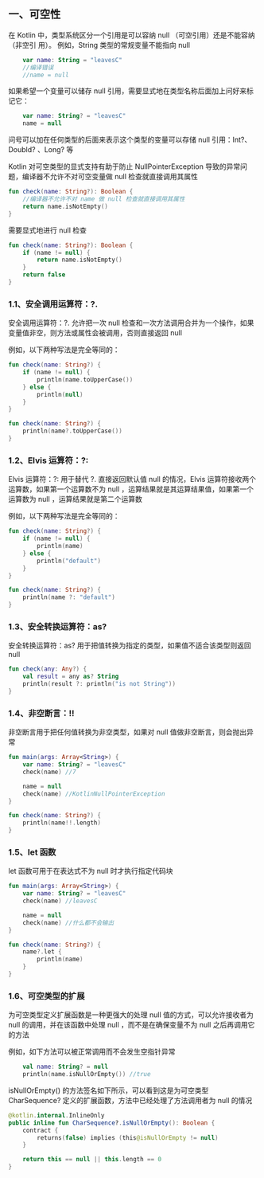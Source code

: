 ## 一、可空性

在 Kotlin 中，类型系统区分一个引用是可以容纳  null  （可空引用）还是不能容纳（非空引
用）。 例如，String 类型的常规变量不能指向 null 

```kotlin
    var name: String = "leavesC"
    //编译错误
    //name = null
```

如果希望一个变量可以储存 null 引用，需要显式地在类型名称后面加上问好来标记它：

```kotlin
    var name: String? = "leavesC"
    name = null
```

问号可以加在任何类型的后面来表示这个类型的变量可以存储 null 引用：Int?、Doubld? 、Long? 等

Kotlin 对可空类型的显式支持有助于防止 NullPointerException 导致的异常问题，编译器不允许不对可空变量做 null 检查就直接调用其属性

```kotlin
fun check(name: String?): Boolean {
    //编译器不允许不对 name 做 null 检查就直接调用其属性
    return name.isNotEmpty()
}
```

需要显式地进行 null 检查

```kotlin
fun check(name: String?): Boolean {
    if (name != null) {
        return name.isNotEmpty()
    }
    return false
}
```

### 1.1、安全调用运算符：?.

安全调用运算符：?. 允许把一次 null 检查和一次方法调用合并为一个操作，如果变量值非空，则方法或属性会被调用，否则直接返回 null

例如，以下两种写法是完全等同的：

```kotlin
fun check(name: String?) {
    if (name != null) {
        println(name.toUpperCase())
    } else {
        println(null)
    }
}
```

```kotlin
fun check(name: String?) {
    println(name?.toUpperCase())
}
```

### 1.2、Elvis 运算符：?:

Elvis 运算符：?: 用于替代 ?. 直接返回默认值 null 的情况，Elvis 运算符接收两个运算数，如果第一个运算数不为 null ，运算结果就是其运算结果值，如果第一个运算数为 null ，运算结果就是第二个运算数

例如，以下两种写法是完全等同的：

```kotlin
fun check(name: String?) {
    if (name != null) {
        println(name)
    } else {
        println("default")
    }
}
```

```kotlin
fun check(name: String?) {
    println(name ?: "default")
}
```

### 1.3、安全转换运算符：as?

安全转换运算符：as? 用于把值转换为指定的类型，如果值不适合该类型则返回 null

```kotlin
fun check(any: Any?) {
    val result = any as? String
    println(result ?: println("is not String"))
}
```

### 1.4、非空断言：!!

非空断言用于把任何值转换为非空类型，如果对 null 值做非空断言，则会抛出异常

```kotlin
fun main(args: Array<String>) {
    var name: String? = "leavesC"
    check(name) //7

    name = null
    check(name) //KotlinNullPointerException
}

fun check(name: String?) {
    println(name!!.length)
}
```

### 1.5、let 函数

let 函数可用于在表达式不为 null 时才执行指定代码块

```kotlin
fun main(args: Array<String>) {
    var name: String? = "leavesC"
    check(name) //leavesC

    name = null
    check(name) //什么都不会输出
}

fun check(name: String?) {
    name?.let {
        println(name)
    }
}
```

### 1.6、可空类型的扩展

为可空类型定义扩展函数是一种更强大的处理 null 值的方式，可以允许接收者为 null 的调用，并在该函数中处理 null ，而不是在确保变量不为 null 之后再调用它的方法

例如，如下方法可以被正常调用而不会发生空指针异常

```kotlin
    val name: String? = null
    println(name.isNullOrEmpty()) //true
```

isNullOrEmpty() 的方法签名如下所示，可以看到这是为可空类型 CharSequence? 定义的扩展函数，方法中已经处理了方法调用者为 null 的情况

```kotlin
@kotlin.internal.InlineOnly
public inline fun CharSequence?.isNullOrEmpty(): Boolean {
    contract {
        returns(false) implies (this@isNullOrEmpty != null)
    }

    return this == null || this.length == 0
}
```

